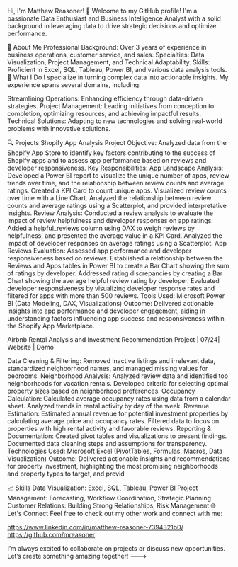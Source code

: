 


Hi, I'm Matthew Reasoner! 👋
Welcome to my GitHub profile! I'm a passionate Data Enthusiast and Business Intelligence Analyst with a solid background in leveraging data to drive strategic decisions and optimize performance.

🌟 About Me
Professional Background: Over 3 years of experience in business operations, customer service, and sales.
Specialties: Data Visualization, Project Management, and Technical Adaptability.
Skills: Proficient in Excel, SQL, Tableau, Power BI, and various data analysis tools.
🚀 What I Do
I specialize in turning complex data into actionable insights. My experience spans several domains, including:

Streamlining Operations: Enhancing efficiency through data-driven strategies.
Project Management: Leading initiatives from conception to completion, optimizing resources, and achieving impactful results.
Technical Solutions: Adapting to new technologies and solving real-world problems with innovative solutions.

🔍 Projects
Shopify App Analysis Project
Objective: Analyzed data from the Shopify App Store to identify key factors contributing to the success of Shopify apps and to assess app performance based on reviews and developer responsiveness.
Key Responsibilities:
App Landscape Analysis: Developed a Power BI report to visualize the unique number of apps, review trends over time, and the relationship between review counts and average ratings.
Created a KPI Card to count unique apps.
Visualized review counts over time with a Line Chart.
Analyzed the relationship between review counts and average ratings using a Scatterplot, and provided interpretative insights.
Review Analysis: Conducted a review analysis to evaluate the impact of review helpfulness and developer responses on app ratings.
Added a helpful_reviews column using DAX to weigh reviews by helpfulness, and presented the average value in a KPI Card.
Analyzed the impact of developer responses on average ratings using a Scatterplot.
App Reviews Evaluation: Assessed app performance and developer responsiveness based on reviews.
Established a relationship between the Reviews and Apps tables in Power BI to create a Bar Chart showing the sum of ratings by developer.
Addressed rating discrepancies by creating a Bar Chart showing the average helpful review rating by developer.
Evaluated developer responsiveness by visualizing developer response rates and filtered for apps with more than 500 reviews.
Tools Used: Microsoft Power BI (Data Modeling, DAX, Visualizations)
Outcome: Delivered actionable insights into app performance and developer engagement, aiding in understanding factors influencing app success and responsiveness within the Shopify App Marketplace.


Airbnb Rental Analysis and Investment Recommendation Project | 07/24| Website | Demo 

Data Cleaning & Filtering: Removed inactive listings and irrelevant data, standardized neighborhood names, and managed missing values for bedrooms.
Neighborhood Analysis: Analyzed review data and identified top neighborhoods for vacation rentals. Developed criteria for selecting optimal property sizes based on neighborhood preferences.
Occupancy Calculation: Calculated average occupancy rates using data from a calendar sheet. Analyzed trends in rental activity by day of the week.
Revenue Estimation: Estimated annual revenue for potential investment properties by calculating average price and occupancy rates. Filtered data to focus on properties with high rental activity and favorable reviews.
Reporting & Documentation: Created pivot tables and visualizations to present findings. Documented data cleaning steps and assumptions for transparency.
Technologies Used: Microsoft Excel (PivotTables, Formulas, Macros, Data Visualization)
Outcome: Delivered actionable insights and recommendations for property investment, highlighting the most promising neighborhoods and property types to target, and provid




📈 Skills
Data Visualization: Excel, SQL, Tableau, Power BI
Project Management: Forecasting, Workflow Coordination, Strategic Planning
Customer Relations: Building Strong Relationships, Risk Management
🌐 Let's Connect
Feel free to check out my other work and connect with me:

https://www.linkedin.com/in/matthew-reasoner-7394321b0/
https://github.com/mreasoner 

I’m always excited to collaborate on projects or discuss new opportunities. Let’s create something amazing together!
--->
